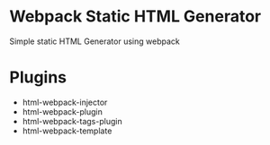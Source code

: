 # Webpack Static HTML Generator

Simple static HTML Generator using webpack

# Plugins
- html-webpack-injector
- html-webpack-plugin
- html-webpack-tags-plugin
- html-webpack-template